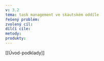 ```yaml
---
v: 3.2
téma: task management ve skautském oddíle
řešený problém: 
zvolený cíl: 
dílčí cíle: 
metody: 
produkty: 
---
```


[[Úvod-podklady]]